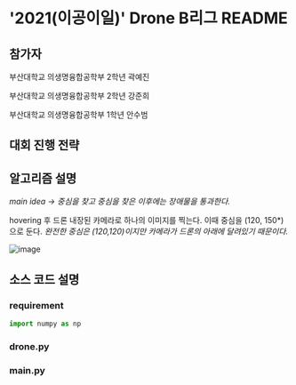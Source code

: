 # '2021(이공이일)' Drone B리그 README

## 참가자
부산대학교 의생명융합공학부 2학년 곽예진

부산대학교 의생명융합공학부 2학년 강준희

부산대학교 의생명융합공학부 1학년 안수범

## 대회 진행 전략


## 알고리즘 설명
*main idea -> 중심을 찾고 중심을 찾은 이후에는 장애물을 통과한다.*

hovering 후 드론 내장된 카메라로 하나의 이미지를 찍는다. 이때 중심을 (120, 150*) 으로 둔다. *완전한 중심은 (120,120)이지만 카메라가 드론의 아래에 달려있기 때문이다.*



![image](https://user-images.githubusercontent.com/81745747/124886922-a9a18c00-e00f-11eb-9c7d-8719e831bc96.png)


## 소스 코드 설명
### requirement
```py
import numpy as np
```
### drone.py

### main.py

